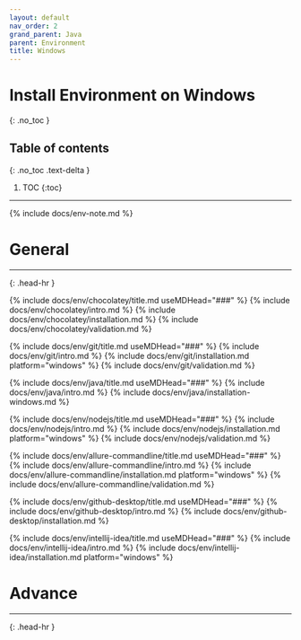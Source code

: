 ```yaml
---
layout: default
nav_order: 2
grand_parent: Java
parent: Environment
title: Windows
---
```


# Install Environment on Windows
{: .no_toc }

## Table of contents
{: .no_toc .text-delta }

1. TOC
{:toc}
---

{% include docs/env-note.md %}

# General
<hr>{: .head-hr }

{% include docs/env/chocolatey/title.md useMDHead="###" %}
{% include docs/env/chocolatey/intro.md %}
{% include docs/env/chocolatey/installation.md %}
{% include docs/env/chocolatey/validation.md %}

{% include docs/env/git/title.md useMDHead="###" %}
{% include docs/env/git/intro.md %}
{% include docs/env/git/installation.md platform="windows" %}
{% include docs/env/git/validation.md %}

{% include docs/env/java/title.md useMDHead="###" %}
{% include docs/env/java/intro.md %}
{% include docs/env/java/installation-windows.md %}

{% include docs/env/nodejs/title.md useMDHead="###" %}
{% include docs/env/nodejs/intro.md %}
{% include docs/env/nodejs/installation.md platform="windows" %}
{% include docs/env/nodejs/validation.md %}

{% include docs/env/allure-commandline/title.md useMDHead="###" %}
{% include docs/env/allure-commandline/intro.md %}
{% include docs/env/allure-commandline/installation.md platform="windows" %}
{% include docs/env/allure-commandline/validation.md %}

{% include docs/env/github-desktop/title.md useMDHead="###" %}
{% include docs/env/github-desktop/intro.md %}
{% include docs/env/github-desktop/installation.md %}

{% include docs/env/intellij-idea/title.md useMDHead="###" %}
{% include docs/env/intellij-idea/intro.md %}
{% include docs/env/intellij-idea/installation.md platform="windows" %}

# Advance
<hr>{: .head-hr }

